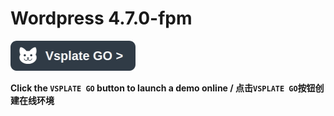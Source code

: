 # Wordpress 4.7.0-fpm

<a href="https://www.vsplate.com/?docker-compose=https://github.com/vsplate/dcenvs/wordpress/4.7.0-fpm"><img alt="VSPLATE GO" src="https://raw.githubusercontent.com/vsplate/images/master/vsgo_btn.png" width="200px"></a>

**Click the `VSPLATE GO` button to launch a demo online / 点击`VSPLATE GO`按钮创建在线环境**